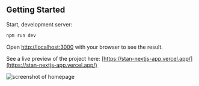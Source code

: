 ## Getting Started

Start, development server:

```bash
npm run dev
```

Open [http://localhost:3000](http://localhost:3000) with your browser to see the result.

See a live preview of the project here: [https://stan-nextjs-app.vercel.app/](https://stan-nextjs-app.vercel.app/)

![screenshot of homepage](https://imgur.com/a/8ePWGDI)
